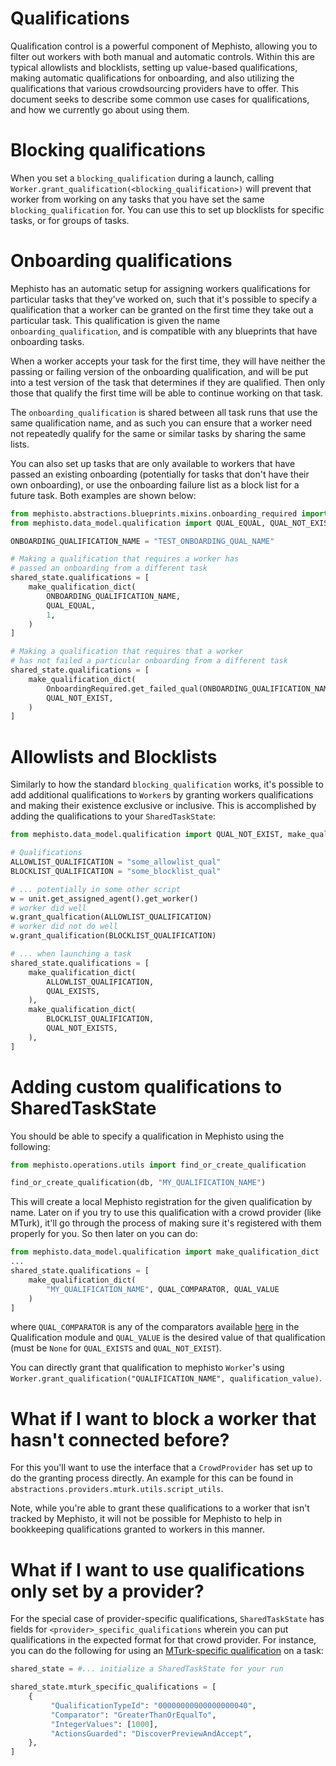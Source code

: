 # Qualifications
Qualification control is a powerful component of Mephisto, allowing you to filter out workers with both manual and automatic controls. Within this are typical allowlists and blocklists, setting up value-based qualifications, making automatic qualifications for onboarding, and also utilizing the qualifications that various crowdsourcing providers have to offer. This document seeks to describe some common use cases for qualifications, and how we currently go about using them.


# Blocking qualifications
When you set a `blocking_qualification` during a launch, calling `Worker.grant_qualification(<blocking_qualification>)` will prevent that worker from working on any tasks that you have set the same `blocking_qualification` for. You can use this to set up blocklists for specific tasks, or for groups of tasks.

# Onboarding qualifications
Mephisto has an automatic setup for assigning workers qualifications for particular tasks that they've worked on, such that it's possible to specify a qualification that a worker can be granted on the first time they take out a particular task. This qualification is given the name `onboarding_qualification`, and is compatible with any blueprints that have onboarding tasks.

When a worker accepts your task for the first time, they will have neither the passing or failing version of the onboarding qualification, and will be put into a test version of the task that determines if they are qualified. Then only those that qualify the first time will be able to continue working on that task.

The `onboarding_qualification` is shared between all task runs that use the same qualification name, and as such you can ensure that a worker need not repeatedly qualify for the same or similar tasks by sharing the same lists.

You can also set up tasks that are only available to workers that have passed an existing onboarding (potentially for tasks that don't have their own onboarding), or use the onboarding failure list as a block list for a future task. Both examples are shown below:

```python
from mephisto.abstractions.blueprints.mixins.onboarding_required import OnboardingRequired
from mephisto.data_model.qualification import QUAL_EQUAL, QUAL_NOT_EXIST, make_qualification_dict

ONBOARDING_QUALIFICATION_NAME = "TEST_ONBOARDING_QUAL_NAME"

# Making a qualification that requires a worker has 
# passed an onboarding from a different task
shared_state.qualifications = [
    make_qualification_dict(
        ONBOARDING_QUALIFICATION_NAME,
        QUAL_EQUAL,
        1,
    )
]

# Making a qualification that requires that a worker 
# has not failed a particular onboarding from a different task
shared_state.qualifications = [
    make_qualification_dict(
        OnboardingRequired.get_failed_qual(ONBOARDING_QUALIFICATION_NAME),
        QUAL_NOT_EXIST,
    )
]
```

# Allowlists and Blocklists
Similarly to how the standard `blocking_qualification` works, it's possible to add additional qualifications to `Worker`s by granting workers qualifications and making their existence exclusive or inclusive. This is accomplished by adding the qualifications to your `SharedTaskState`:
```python
from mephisto.data_model.qualification import QUAL_NOT_EXIST, make_qualification_dict

# Qualifications
ALLOWLIST_QUALIFICATION = "some_allowlist_qual"
BLOCKLIST_QUALIFICATION = "some_blocklist_qual"

# ... potentially in some other script
w = unit.get_assigned_agent().get_worker()
# worker did well
w.grant_qualfication(ALLOWLIST_QUALIFICATION)
# worker did not do well
w.grant_qualification(BLOCKLIST_QUALIFICATION)

# ... when launching a task
shared_state.qualifications = [
    make_qualification_dict(
        ALLOWLIST_QUALIFICATION,
        QUAL_EXISTS,
    ),
    make_qualification_dict(
        BLOCKLIST_QUALIFICATION,
        QUAL_NOT_EXISTS,
    ),
]
```

# Adding custom qualifications to SharedTaskState
You should be able to specify a qualification in Mephisto using the following:
```python
from mephisto.operations.utils import find_or_create_qualification

find_or_create_qualification(db, "MY_QUALIFICATION_NAME")
```
This will create a local Mephisto registration for the given qualification by name. Later on if you try to use this qualification with a crowd provider (like MTurk), it'll go through the process of making sure it's registered with them properly for you. So then later on you can do:
```python
from mephisto.data_model.qualification import make_qualification_dict
...
shared_state.qualifications = [
    make_qualification_dict(
        "MY_QUALIFICATION_NAME", QUAL_COMPARATOR, QUAL_VALUE
    )
]
```
where `QUAL_COMPARATOR` is any of the comparators available [here](https://github.com/facebookresearch/Mephisto/blob/9ca7534696eeab9ddb8ead06b110125b91789baf/mephisto/data_model/qualification.py#L21-L30) in the Qualification module and `QUAL_VALUE` is the desired value of that qualification (must be `None` for `QUAL_EXISTS` and `QUAL_NOT_EXIST`).

You can directly grant that qualification to mephisto `Worker`'s using `Worker.grant_qualification("QUALIFICATION_NAME", qualification_value)`.

# What if I want to block a worker that hasn't connected before?
For this you'll want to use the interface that a `CrowdProvider` has set up to do the granting process directly. An example for this can be found in `abstractions.providers.mturk.utils.script_utils`. 

Note, while you're able to grant these qualifications to a worker that isn't tracked by Mephisto, it will not be possible for Mephisto to help in bookkeeping qualifications granted to workers in this manner.

# What if I want to use qualifications only set by a provider?
For the special case of provider-specific qualifications, `SharedTaskState` has fields for `<provider>_specific_qualifications` wherein you can put qualifications in the expected format for that crowd provider. For instance, you can do the following for using an [MTurk-specific qualification](https://docs.aws.amazon.com/AWSMechTurk/latest/AWSMturkAPI/ApiReference_QualificationRequirementDataStructureArticle.html#ApiReference_QualificationType-IDs) on a task:
```python
shared_state = #... initialize a SharedTaskState for your run

shared_state.mturk_specific_qualifications = [
    {
         "QualificationTypeId": "00000000000000000040",
         "Comparator": "GreaterThanOrEqualTo",
         "IntegerValues": [1000],
         "ActionsGuarded": "DiscoverPreviewAndAccept",
    },
]
```
